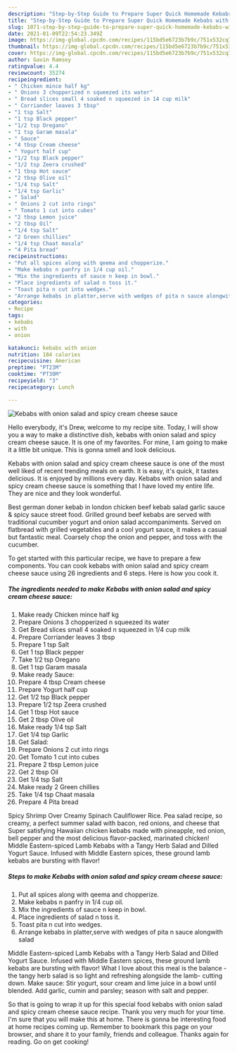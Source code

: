 ```yaml
---
description: "Step-by-Step Guide to Prepare Super Quick Homemade Kebabs with onion salad and spicy cream cheese sauce"
title: "Step-by-Step Guide to Prepare Super Quick Homemade Kebabs with onion salad and spicy cream cheese sauce"
slug: 1071-step-by-step-guide-to-prepare-super-quick-homemade-kebabs-with-onion-salad-and-spicy-cream-cheese-sauce
date: 2021-01-09T22:54:23.349Z
image: https://img-global.cpcdn.com/recipes/115bd5e6723b7b9c/751x532cq70/kebabs-with-onion-salad-and-spicy-cream-cheese-sauce-recipe-main-photo.jpg
thumbnail: https://img-global.cpcdn.com/recipes/115bd5e6723b7b9c/751x532cq70/kebabs-with-onion-salad-and-spicy-cream-cheese-sauce-recipe-main-photo.jpg
cover: https://img-global.cpcdn.com/recipes/115bd5e6723b7b9c/751x532cq70/kebabs-with-onion-salad-and-spicy-cream-cheese-sauce-recipe-main-photo.jpg
author: Gavin Ramsey
ratingvalue: 4.4
reviewcount: 35274
recipeingredient:
- " Chicken mince half kg"
- " Onions 3 chopperized n squeezed its water"
- " Bread slices small 4 soaked n squeezed in 14 cup milk"
- " Corriander leaves 3 tbsp"
- "1 tsp Salt"
- "1 tsp Black pepper"
- "1/2 tsp Oregano"
- "1 tsp Garam masala"
- " Sauce"
- "4 tbsp Cream cheese"
- " Yogurt half cup"
- "1/2 tsp Black pepper"
- "1/2 tsp Zeera crushed"
- "1 tbsp Hot sauce"
- "2 tbsp Olive oil"
- "1/4 tsp Salt"
- "1/4 tsp Garlic"
- " Salad"
- " Onions 2 cut into rings"
- " Tomato 1 cut into cubes"
- "2 tbsp Lemon juice"
- "2 tbsp Oil"
- "1/4 tsp Salt"
- "2 Green chillies"
- "1/4 tsp Chaat masala"
- "4 Pita bread"
recipeinstructions:
- "Put all spices along with qeema and chopperize."
- "Make kebabs n panfry in 1/4 cup oil."
- "Mix the ingredients of sauce n keep in bowl."
- "Place ingredients of salad n toss it."
- "Toast pita n cut into wedges."
- "Arrange kebabs in platter,serve with wedges of pita n sauce alongwith salad"
categories:
- Recipe
tags:
- kebabs
- with
- onion

katakunci: kebabs with onion 
nutrition: 184 calories
recipecuisine: American
preptime: "PT23M"
cooktime: "PT30M"
recipeyield: "3"
recipecategory: Lunch

---
```



![Kebabs with onion salad and spicy cream cheese sauce](https://img-global.cpcdn.com/recipes/115bd5e6723b7b9c/751x532cq70/kebabs-with-onion-salad-and-spicy-cream-cheese-sauce-recipe-main-photo.jpg)

Hello everybody, it's Drew, welcome to my recipe site. Today, I will show you a way to make a distinctive dish, kebabs with onion salad and spicy cream cheese sauce. It is one of my favorites. For mine, I am going to make it a little bit unique. This is gonna smell and look delicious.

Kebabs with onion salad and spicy cream cheese sauce is one of the most well liked of recent trending meals on earth. It is easy, it's quick, it tastes delicious. It is enjoyed by millions every day. Kebabs with onion salad and spicy cream cheese sauce is something that I have loved my entire life. They are nice and they look wonderful.

Best german doner kebab in london chicken beef kebab salad garlic sauce &amp; spicy sauce street food. Grilled ground beef kebabs are served with traditional cucumber yogurt and onion salad accompaniments. Served on flatbread with grilled vegetables and a cool yogurt sauce, it makes a casual but fantastic meal. Coarsely chop the onion and pepper, and toss with the cucumber.


To get started with this particular recipe, we have to prepare a few components. You can cook kebabs with onion salad and spicy cream cheese sauce using 26 ingredients and 6 steps. Here is how you cook it.

<!--inarticleads1-->

##### The ingredients needed to make Kebabs with onion salad and spicy cream cheese sauce:

1. Make ready  Chicken mince half kg
1. Prepare  Onions 3 chopperized n squeezed its water
1. Get  Bread slices small 4 soaked n squeezed in 1/4 cup milk
1. Prepare  Corriander leaves 3 tbsp
1. Prepare 1 tsp Salt
1. Get 1 tsp Black pepper
1. Take 1/2 tsp Oregano
1. Get 1 tsp Garam masala
1. Make ready  Sauce:
1. Prepare 4 tbsp Cream cheese
1. Prepare  Yogurt half cup
1. Get 1/2 tsp Black pepper
1. Prepare 1/2 tsp Zeera crushed
1. Get 1 tbsp Hot sauce
1. Get 2 tbsp Olive oil
1. Make ready 1/4 tsp Salt
1. Get 1/4 tsp Garlic
1. Get  Salad:
1. Prepare  Onions 2 cut into rings
1. Get  Tomato 1 cut into cubes
1. Prepare 2 tbsp Lemon juice
1. Get 2 tbsp Oil
1. Get 1/4 tsp Salt
1. Make ready 2 Green chillies
1. Take 1/4 tsp Chaat masala
1. Prepare 4 Pita bread


Spicy Shrimp Over Creamy Spinach Cauliflower Rice. Pea salad recipe, so creamy, a perfect summer salad with bacon, red onions, and cheese that Super satisfying Hawaiian chicken kebabs made with pineapple, red onion, bell pepper and the most delicious flavor-packed, marinated chicken! Middle Eastern-spiced Lamb Kebabs with a Tangy Herb Salad and Dilled Yogurt Sauce. Infused with Middle Eastern spices, these ground lamb kebabs are bursting with flavor! 

<!--inarticleads2-->

##### Steps to make Kebabs with onion salad and spicy cream cheese sauce:

1. Put all spices along with qeema and chopperize.
1. Make kebabs n panfry in 1/4 cup oil.
1. Mix the ingredients of sauce n keep in bowl.
1. Place ingredients of salad n toss it.
1. Toast pita n cut into wedges.
1. Arrange kebabs in platter,serve with wedges of pita n sauce alongwith salad


Middle Eastern-spiced Lamb Kebabs with a Tangy Herb Salad and Dilled Yogurt Sauce. Infused with Middle Eastern spices, these ground lamb kebabs are bursting with flavor! What I love about this meal is the balance -the tangy herb salad is so light and refreshing alongside the lamb- cutting down. Make sauce: Stir yogurt, sour cream and lime juice in a bowl until blended. Add garlic, cumin and parsley; season with salt and pepper. 

So that is going to wrap it up for this special food kebabs with onion salad and spicy cream cheese sauce recipe. Thank you very much for your time. I'm sure that you will make this at home. There is gonna be interesting food at home recipes coming up. Remember to bookmark this page on your browser, and share it to your family, friends and colleague. Thanks again for reading. Go on get cooking!
